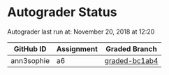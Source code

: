 # Autograder Status
Autograder last run at: November 20, 2018 at 12:20

| GitHub ID | Assignment | Graded Branch |
|-----------|------------|---------------|
| ann3sophie | a6 | [graded-bc1ab4](https://github.com/Fall2018COMP401-001/a6-ann3sophie/tree/graded-bc1ab4) | 
